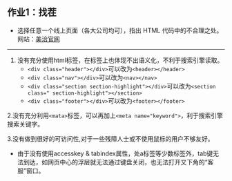 ## 作业1：找茬
* 选择任意一个线上页面（各大公司均可），指出 HTML 代码中的不合理之处。
网站：[美洽官网](http://meiqia.com/)

---------------------------------
1. 没有充分使用html标签，在标签上也体现不出语义化，不利于搜索引擎读取。
    * `<div class="header"></div>`可以改为`<header></header>`
    * `<div class="nav"></div>`可以改为`<nav></nav>`
    * `<div class="section section-highlight"></div>`可以改为`<section class=" section-highlight"></section>`
    * `<div class="footer"></div>`可以改为`<footer></footer>`
    
2.没有充分利用`<mata>`标签，可以再加上`<meta name="keyword">`，利于搜索引擎搜索关键字。

3.没有做到很好的可访问性,对于一些残障人士或不使用鼠标的用户不够友好。

* 由于没有使用accesskey & tabindex属性，处a标签等少数标签外，tab键无法到达，如网页中心的浮层就无法通过键盘关闭，也无法打开又下角的“客服”窗口。